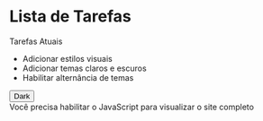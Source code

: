 <!DOCTYPE html>
<html lang="en" dir="ltr">
<head>
    <meta charset="UTF-8">
    <title>Simple Website</title>
    <link rel="stylesheet" href="man.css">
</head>
<body class="dark-theme">
    <h1>Lista de Tarefas</h1>
    <p id="msg">Tarefas Atuais</p>
    <ul>
        <li class="list">Adicionar estilos visuais</li>
        <li class="list">Adicionar temas claros e escuros</li>
        <li>Habilitar alternância de temas</li>
    </ul>
    <div>
        <button class="btn">Dark</button>
    </div>
    <script src="app.js"></script>
    <noscript>Você precisa habilitar o JavaScript para visualizar o site completo</noscript>
</body>
</html>
